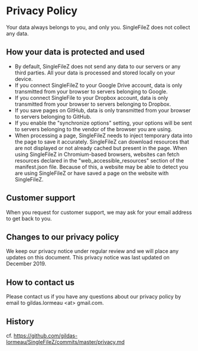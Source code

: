 # Privacy Policy
Your data always belongs to you, and only you. SingleFileZ does not collect any data.

## How your data is protected and used
- By default, SingleFileZ does not send any data to our servers or any third parties. All your data is processed and stored locally on your device. 
- If you connect SingleFileZ to your Google Drive account, data is only transmitted from your browser to servers belonging to Google.
- If you connect SingleFile to your Dropbox account, data is only transmitted from your browser to servers belonging to Dropbox.
- If you save pages on GitHub, data is only transmitted from your browser to servers belonging to GitHub.
- If you enable the "synchronize options" setting, your options will be sent to servers belonging to the vendor of the browser you are using. 
- When processing a page, SingleFileZ needs to inject temporary data into the page to save it accurately. SingleFileZ can download resources that are not displayed or not already cached but present in the page. When using SingleFileZ in Chromium-based browsers, websites can fetch resources declared in the "web_accessible_resources" section of the manifest.json file. Because of this, a website may be able to detect you are using SingleFileZ or have saved a page on the website with SingleFileZ.

## Customer support
When you request for customer support, we may ask for your email address to get back to you.

## Changes to our privacy policy
We keep our privacy notice under regular review and we will place any updates on this document. This privacy notice was last updated on December 2019.

## How to contact us
Please contact us if you have any questions about our privacy policy by email to gildas.lormeau &lt;at&gt; gmail.com.

## History
cf. https://github.com/gildas-lormeau/SingleFileZ/commits/master/privacy.md
